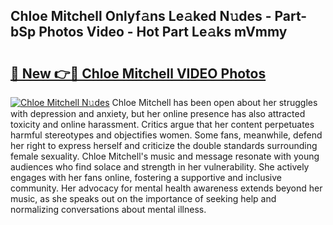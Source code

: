 ## Chloe Mitchell Onlyf𝚊ns Le𝚊ked N𝚞des - Part-bSp Photos Video - Hot Part Le𝚊ks mVmmy

# <h2><a href="http://ac47850.deff.icu/?id=Chloe+Mitchell">🔗 New 👉🔴 Chloe Mitchell VIDEO Photos</a></h2>

[![Chloe Mitchell N𝚞des](https://i.imgur.com/rIISA9y.gif)](http://ac47850.deff.icu/?id=Chloe+Mitchell)
Chloe Mitchell has been open about her struggles with depression and anxiety, but her online presence has also attracted toxicity and online harassment. Critics argue that her content perpetuates harmful stereotypes and objectifies women. Some fans, meanwhile, defend her right to express herself and criticize the double standards surrounding female sexuality. Chloe Mitchell's music and message resonate with young audiences who find solace and strength in her vulnerability. She actively engages with her fans online, fostering a supportive and inclusive community. Her advocacy for mental health awareness extends beyond her music, as she speaks out on the importance of seeking help and normalizing conversations about mental illness.
